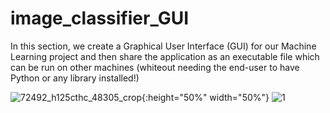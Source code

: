 # image_classifier_GUI
In this section, we create a Graphical User Interface (GUI) for our Machine Learning project and then share the application as an executable file which can be run on other machines (whiteout needing the end-user to have Python or any library installed!)

![72492_h125cthc_48305_crop](https://user-images.githubusercontent.com/47735540/116538616-54177780-a91a-11eb-94c8-2160d8f8e14f.jpg){:height="50%" width="50%"}
![1](https://user-images.githubusercontent.com/47735540/116538701-75786380-a91a-11eb-98fa-7c683d50058d.png)

